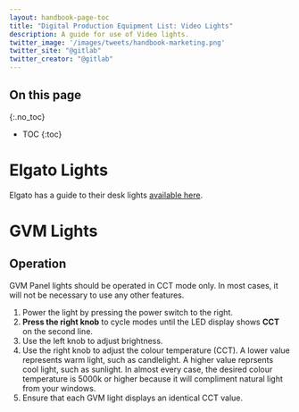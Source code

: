 ```yaml
---
layout: handbook-page-toc
title: "Digital Production Equipment List: Video Lights"
description: A guide for use of Video lights. 
twitter_image: '/images/tweets/handbook-marketing.png'
twitter_site: "@gitlab"
twitter_creator: "@gitlab"
---
```

## On this page
{:.no_toc}

- TOC
{:toc}

# Elgato Lights

Elgato has a guide to their desk lights [available here](https://help.elgato.com/hc/en-us/articles/360028244011-Key-Light-Quick-Start-Guide). 

# GVM Lights

## Operation 

GVM Panel lights should be operated in CCT mode only. In most cases, it will not be necessary to use any other features. 

1. Power the light by pressing the power switch to the right. 
1. **Press the right knob** to cycle modes until the LED display shows **CCT** on the second line. 
1. Use the left knob to adjust brightness.
1. Use the right knob to adjust the colour temperature (CCT). A lower value represents warm light, such as candlelight. A higher value reprsents cool light, such as sunlight. In almost every case, the desired colour temperature is 5000k or higher because it will compliment natural light from your windows. 
1. Ensure that each GVM light displays an identical CCT value. 
